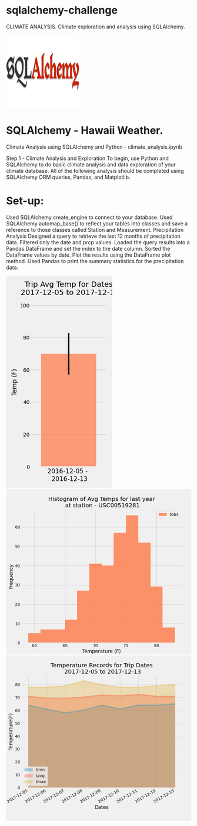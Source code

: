 # sqlalchemy-challenge
CLIMATE ANALYSIS.  Climate exploration and analysis using SQLAlchemy.

<img src="static/sqlalchemy.jpeg" width = 200 height = 200>



# SQLAlchemy - Hawaii Weather.


Climate Analysis using SQLAlchemy and Python - climate_analysis.ipynb

Step 1 - Climate Analysis and Exploration
To begin, use Python and SQLAlchemy to do basic climate analysis and data exploration of your climate database. All of the following analysis should be completed using SQLAlchemy ORM queries, Pandas, and Matplotlib.

# Set-up:
Used SQLAlchemy create_engine to connect to your database.
Used SQLAlchemy automap_base() to reflect your tables into classes and save a reference to those classes called Station and Measurement.
Precipitation Analysis
Designed a query to retrieve the last 12 months of precipitation data.
Filtered only the date and prcp values.
Loaded the query results into a Pandas DataFrame and set the index to the date column.
Sorted the DataFrame values by date.
Plot the results using the DataFrame plot method.
Used Pandas to print the summary statistics for the precipitation data.


<img src="static/avg_temp.png">

<img src="static/hist.png">

<img src="static/area_plot.png">

